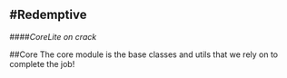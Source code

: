 #Redemptive
----------

####_CoreLite on crack_


##Core
The core module is the base classes and utils that we rely on to complete the job!

